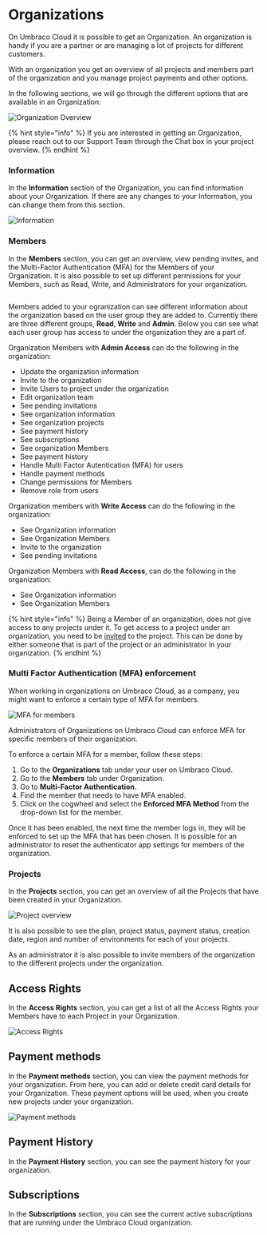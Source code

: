 # Organizations

On Umbraco Cloud it is possible to get an Organization. An organization is handy if you are a partner or are managing a lot of projects for different customers.

With an organization you get an overview of all projects and members part of the organization and you manage project payments and other options.

In the following sections, we will go through the different options that are available in an Organization:

![Organization Overview](images/Cloud-org-overview.png)

{% hint style="info" %}
If you are interested in getting an Organization, please reach out to our Support Team through the Chat box in your project overview.
{% endhint %}


### Information

In the **Information** section of the Organization, you can find information about your Organization. If there are any changes to your Information, you can change them from this section.

![Information](images/Information-v10.png)

### Members

In the **Members** section, you can get an overview, view pending invites, and the Multi-Factor Authentication (MFA) for the Members of your Organization. It is also possible to set up different permissions for your Members, such as Read, Write, and Administrators for your organization.

<figure><img src="../../../.gitbook/assets/members.png" alt=""><figcaption></figcaption></figure>

Members added to your ogranization can see different information about the organization based on the user group they are added to. Currently there are three different groups, **Read**, **Write** and **Admin**.
Below you can see what each user group has access to under the organization they are a part of.

Organization Members with **Admin Access** can do the following in the organization:

* Update the organization information
* Invite to the organization
* Invite Users to project under the organization
* Edit organization team
* See pending invitations
* See organization information
* See organization projects
* See payment history
* See subscriptions
* See organization Members
* See payment history
* Handle Multi Factor Autentication (MFA) for users
* Handle payment methods
* Change permissions for Members
* Remove role from users


Organization members with **Write Access** can do the following in the organization:

* See Organization information
* See Organization Members
* Invite to the organization
* See pending invitations

Organization Members with **Read Access**, can do the following in the organization:

* See Organization information
* See Organization Members

{% hint style="info" %}
Being a Member of an organization, does not give access to any projects under it. To get access to a project under an organization, you need to be [invited](/umbraco-cloud/set-up/users-on-cloud.md) to the project. This can be done by either someone that is part of the project or an administrator in your organization.
{% endhint %}

### Multi Factor Authentication (MFA) enforcement

When working in organizations on Umbraco Cloud, as a company, you might want to enforce a certain type of MFA for members.

![MFA for members](images/mfa-page.png)

Administrators of Organizations on Umbraco Cloud can enforce MFA for specific members of their organization.

To enforce a certain MFA for a member, follow these steps:

1. Go to the **Organizations** tab under your user on Umbraco Cloud.
2. Go to the **Members** tab under Organization.
3. Go to **Multi-Factor Authentication**.
4. Find the member that needs to have MFA enabled.
5. Click on the cogwheel and select the **Enforced MFA Method** from the drop-down list for the member.

Once it has been enabled, the next time the member logs in, they will be enforced to set up the MFA that has been chosen.
It is possible for an administrator to reset the authenticator app settings for members of the organization.

### Projects

In the **Projects** section, you can get an overview of all the Projects that have been created in your Organization.

![Project overview](images/org-projects.png)

It is also possible to see the plan, project status, payment status, creation date, region and number of environments for each of your projects.

As an administrator it is also possible to invite members of the organization to the different projects under the organization.

## Access Rights

In the **Access Rights** section, you can get a list of all the Access Rights your Members have to each Project in your Organization.

![Access Rights](images/Access_rights-v10.png)

## Payment methods

In the **Payment methods** section, you can view the payment methods for your organization. From here, you can add or delete credit card details for your Organization. These payment options will be used, when you create new projects under your organization.

![Payment methods](images/payment-methods-v10.png)

## Payment History

In the **Payment History** section, you can see the payment history for your organization.

## Subscriptions

In the **Subscriptions** section, you can see the current active subscriptions that are running under the Umbraco Cloud organization.
